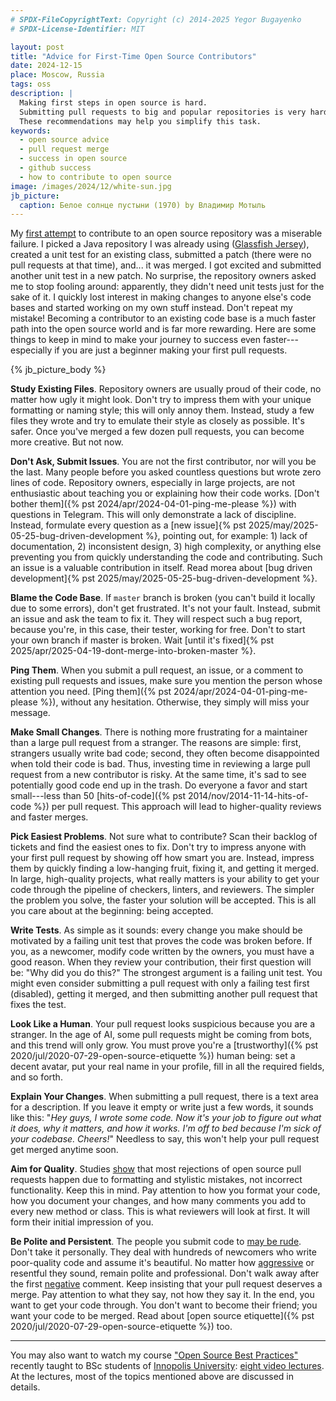 ```yaml
---
# SPDX-FileCopyrightText: Copyright (c) 2014-2025 Yegor Bugayenko
# SPDX-License-Identifier: MIT

layout: post
title: "Advice for First-Time Open Source Contributors"
date: 2024-12-15
place: Moscow, Russia
tags: oss
description: |
  Making first steps in open source is hard.
  Submitting pull requests to big and popular repositories is very hard.
  These recommendations may help you simplify this task.
keywords:
  - open source advice
  - pull request merge
  - success in open source
  - github success
  - how to contribute to open source
image: /images/2024/12/white-sun.jpg
jb_picture:
  caption: Белое солнце пустыни (1970) by Владимир Мотыль
---
```


My [first attempt][jersey] to contribute to an open source repository was a miserable failure.
I picked a Java repository I was already using ([Glassfish Jersey][jersey-wiki]), created a unit test for an existing class, submitted a
patch (there were no pull requests at that time), and... it was merged.
I got excited and submitted another unit test in a new patch.
No surprise, the repository owners asked me to stop fooling around: apparently, they didn't need unit tests just for the sake of it.
I quickly lost interest in making changes to anyone else's code bases and started working on my own stuff instead.
Don't repeat my mistake!
Becoming a contributor to an existing code base is a much faster path into the open source world and is far more rewarding.
Here are some things to keep in mind to make your journey to success even faster---especially if you are just a beginner making your first pull requests.

<!--more-->

{% jb_picture_body %}

**Study Existing Files**.
  Repository owners are usually proud of their code, no matter how ugly it might look.
  Don't try to impress them with your unique formatting or naming style; this will only annoy them.
  Instead, study a few files they wrote and try to emulate their style as closely as possible.
  It's safer.
  Once you've merged a few dozen pull requests, you can become more creative.
  But not now.

**Don't Ask, Submit Issues**.
  You are not the first contributor, nor will you be the last.
  Many people before you asked countless questions but wrote zero lines of code.
  Repository owners, especially in large projects, are not enthusiastic about teaching you or explaining how their code works.
  [Don't bother them]({% pst 2024/apr/2024-04-01-ping-me-please %}) with questions in Telegram.
  This will only demonstrate a lack of discipline.
  Instead, formulate every question as a [new issue]{% pst 2025/may/2025-05-25-bug-driven-development %}, pointing out, for example: 1) lack of documentation, 2) inconsistent design, 3) high complexity, or anything else preventing you from quickly understanding the code and contributing.
  Such an issue is a valuable contribution in itself.
  Read morea about [bug driven development]{% pst 2025/may/2025-05-25-bug-driven-development %}.

**Blame the Code Base**.
  If `master` branch is broken (you can't build it locally due to some errors), don't get frustrated.
  It's not your fault.
  Instead, submit an issue and ask the team to fix it.
  They will respect such a bug report, because you're, in this case, their tester, working for free.
  Don't to start your own branch if master is broken.
  Wait [until it's fixed]{% pst 2025/apr/2025-04-19-dont-merge-into-broken-master %}.

**Ping Them**.
  When you submit a pull request, an issue, or a comment to existing pull requests and issues, make sure you mention the person whose attention you need.
  [Ping them]({% pst 2024/apr/2024-04-01-ping-me-please %}), without any hesitation.
  Otherwise, they simply will miss your message.

**Make Small Changes**.
  There is nothing more frustrating for a maintainer than a large pull request from a stranger.
  The reasons are simple: first, strangers usually write bad code; second, they often become disappointed when told their code is bad.
  Thus, investing time in reviewing a large pull request from a new contributor is risky.
  At the same time, it's sad to see potentially good code end up in the trash.
  Do everyone a favor and start small---less than 50 [hits-of-code]({% pst 2014/nov/2014-11-14-hits-of-code %}) per pull request.
  This approach will lead to higher-quality reviews and faster merges.

**Pick Easiest Problems**.
  Not sure what to contribute?
  Scan their backlog of tickets and find the easiest ones to fix.
  Don't try to impress anyone with your first pull request by showing off how smart you are.
  Instead, impress them by quickly finding a low-hanging fruit, fixing it, and getting it merged.
  In large, high-quality projects, what really matters is your ability to get your code through the pipeline of checkers, linters, and reviewers.
  The simpler the problem you solve, the faster your solution will be accepted.
  This is all you care about at the beginning: being accepted.

**Write Tests**.
  As simple as it sounds: every change you make should be motivated by a failing unit test that proves the code was broken before.
  If you, as a newcomer, modify code written by the owners, you must have a good reason.
  When they review your contribution, their first question will be: "Why did you do this?"
  The strongest argument is a failing unit test.
  You might even consider submitting a pull request with only a failing test first (disabled), getting it merged, and then submitting another pull request that fixes the test.

**Look Like a Human**.
  Your pull request looks suspicious because you are a stranger.
  In the age of AI, some pull requests might be coming from bots, and this trend will only grow.
  You must prove you're a [trustworthy]({% pst 2020/jul/2020-07-29-open-source-etiquette %}) human being: set a decent avatar, put your real name in your profile, fill in all the required fields, and so forth.

**Explain Your Changes**.
  When submitting a pull request, there is a text area for a description.
  If you leave it empty or write just a few words, it sounds like this:
    "_Hey guys, I wrote some code.
    Now it's your job to figure out what it does, why it matters, and how it works.
    I'm off to bed because I'm sick of your codebase.
    Cheers!_"
  Needless to say, this won't help your pull request get merged anytime soon.

**Aim for Quality**.
  Studies [show][czerwonka2015code] that most rejections of open source pull requests happen due to formatting and stylistic mistakes, not incorrect functionality.
  Keep this in mind.
  Pay attention to how you format your code, how you document your changes, and how many comments you add to every new method or class.
  This is what reviewers will look at first.
  It will form their initial impression of you.

**Be Polite and Persistent**.
  The people you submit code to [may be rude][raman2020stress].
  Don't take it personally.
  They deal with hundreds of newcomers who write poor-quality code and assume it's beautiful.
  No matter how [aggressive][miller2022did] or resentful they sound, remain polite and professional.
  Don't walk away after the first [negative][ferreira2021shut] comment.
  Keep insisting that your pull request deserves a merge.
  Pay attention to what they say, not how they say it.
  In the end, you want to get your code through.
  You don't want to become their friend; you want your code to be merged.
  Read about [open source etiquette]({% pst 2020/jul/2020-07-29-open-source-etiquette %}) too.

<hr/>

You may also want to watch my course ["Open Source Best Practices"][osbp-github] recently taught to BSc students of [Innopolis University][iu]:
[eight video lectures][osbp-youtube].
At the lectures, most of the topics mentioned above are discussed in details.

[jersey]: https://github.com/eclipse-ee4j/jersey/blob/b2c7ba6d388cb9722f39073d7e82aa818fec49d5/core-common/src/test/java/org/glassfish/jersey/uri/internal/PathTemplateTest.java#L26
[osbp-github]: https://github.com/yegor256/osbp
[iu]: https://innopolis.university/
[osbp-youtube]: https://www.youtube.com/playlist?list=PLaIsQH4uc08zjutyoBOtoa6fnxzrCQK2Q
[jersey-wiki]: https://en.wikipedia.org/wiki/Eclipse_Jersey
[czerwonka2015code]: https://ieeexplore.ieee.org/document/7202946/
[raman2020stress]: https://dl.acm.org/doi/10.1145/3377816.3381732
[miller2022did]: https://dl.acm.org/doi/10.1145/3510003.3510111
[ferreira2021shut]: https://dl.acm.org/doi/10.1145/3479497
